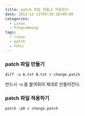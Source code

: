 ```yaml
---
title: patch 파일 만들고 적용하기
date: 2013-12-11T09:35:18+09:00
categories:
  - Linux
  - Programming
tags:
  - linux
  - patch
  - 리눅스
---
```

### patch 파일 만들기

```
diff -u A.txt B.txt > change.patch
```

반드시 -u 를 붙여줘야 제대로 만들어진다.

### patch 파일 적용하기

```
patch -p0 < change.patch
```
